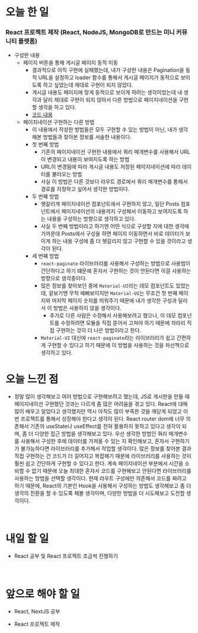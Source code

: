 # 오늘 한 일

### React 프로젝트 제작 (React, NodeJS, MongoDB로 만드는 미니 커뮤니티 플랫폼)

- 구성한 내용
  - 페이지 버튼을 통해 게시글 페이지 동적 이동
    - 결과적으로 아직 구현에 실패했는데, 내가 구상한 내용은 Pagination을 동적 URL을 설정하고 loader 함수를 통해서 게시글 페이지가 동적으로 보이도록 하고 싶었는데 제대로 구현이 되지 않았다.
    - 게시글 내용도 페이지에 맞게 동적으로 보이게 하려는 생각이었는데 내 생각과 달리 제대로 구현이 되지 않아서 다른 방법으로 페이지네이션을 구현할 생각을 하고 있다.
    - [코드 내용](https://github.com/jeongsangtae/mini-community-platform/commit/e825349b537e85cbf49cfa0d5c12e030b1053fe4)
  - 페이지네이션 구현하는 다른 방법
    - 이 내용에서 작성한 방법들은 모두 구현할 수 있는 방법이 아닌, 내가 생각해본 방법들과 찾아본 정보를 서술한 내용이다.
    - 첫 번째 방법
      - 기존의 페이지네이션 구현한 내용에서 쿼리 매개변수를 사용해서 URL이 변경되고 내용이 보여지도록 하는 방법
      - URL이 변경됨에 따라 게시글 내용도 저장된 페이지네이션에 따라 데이터를 불러오는 방법
      - 사실 이 방법은 다른 것보다 라우트 경로에서 쿼리 매개변수를 통해서 경로를 지정하고 싶어서 생각한 방법이다.
    - 두 번째 방법
      - 헷갈리게 페이지네이션 컴포넌트에서 구현하지 않고, 일단 Posts 컴포넌트에서 페이지네이션의 내용까지 구성해서 이동하고 보여지도록 하는 내용을 구성하는 방향으로 생각하고 있다.
      - 사실 두 번째 방법이라고 하기엔 어떤 식으로 구성할 지에 대한 생각에 가까운데 Posts에서 구성을 하면 페이지 이동하면서 바로 데이터가 보이게 하는 내용 구성에 좀 더 헷갈리지 않고 구현할 수 있을 것이라고 생각이 된다.
    - 세 번째 방법
      - `react-paginate` 라이브러리를 사용해서 구성하는 방법으로 사용법이 간단하다고 하기 떄문에 혼자서 구현하는 것이 안된다면 이걸 사용하는 방향으로 생각중이다.
      - 많은 정보를 찾아보던 중에 `Material-UI`라는 데모 컴포넌트도 있었는데, 겉보기엔 무척 예뻐보이지만 `Material-UI`는 무조건 첫 번째 페이지와 마지막 페이지 숫자를 띄워주기 때문에 내가 생각한 구성과 달라서 이 방법은 사용하지 않을 생각이다.
        - 추가로 다른 사람은 수정해서 사용해보려고 했으나, 이 데모 컴포넌트를 수정하려면 모듈을 직접 뜯어서 고쳐야 하기 때문에 차라리 직접 구현하는 것이 더 나은 방법이라고 한다.
      - `Material-UI` 대신에 `react-paginate`라는 라이브러리가 쉽고 간편하게 구현할 수 있다고 하기 때문에 이 방법을 사용하는 것을 차선책으로 생각하고 있다.

# 오늘 느낀 점

- 정말 많이 생각해보고 여러 방법으로 구현해보려고 했는데, JS로 게시판을 만들 때 페이지네이션 구현했던 것과는 다르게 좀 많은 어려움을 겪고 있다. React에 대해 많이 배우고 알았다고 생각했지만 역시 아직도 많이 부족한 것을 깨닫게 되었고 이번 프로젝트를 통해서 성장해야 한다고 생각이 된다. React router dom에 너무 의존해서 기존의 useState나 useEffect를 전혀 활용하지 못하고 있다고 생각이 되며, 좀 더 다양한 접근 방법을 생각해보고 있다. 우선 생각한 방법인 쿼리 매개변수를 사용해서 구성한 후에 데이터를 가져올 수 있는 지 확인해보고, 혼자서 구현하기가 불가능하다면 라이브러리를 추가해서 작업할 생각이다. 많은 정보를 찾아본 결과 직접 구현하는 건 코드가 더 길어지고 복잡해기 때문에 라이브러리를 사용하는 것이 훨씬 쉽고 간단하게 구현할 수 있다고 한다. 계속 페이지네이션 부분에서 시간을 소비할 수 없기 때문에 오늘 최대한 혼자서 코드를 구현해보고 안된다면 라이브러리를 사용하는 방법을 선택할 생각이다. 현재 라우트 구성에만 의존해서 코드를 짜려고 하기 때문에, React의 기본인 Hook을 사용해서 구성하는 방법도 생각해보고 좀 더 생각의 전환을 할 수 있도록 해볼 생각이며, 다양한 방법을 더 시도해보고 도전할 생각이다.

<br />

# 내일 할 일

- React 공부 및 React 프로젝트 조금씩 진행하기

<br />

# 앞으로 해야 할 일

- React, NextJS 공부

- React 프로젝트 제작
